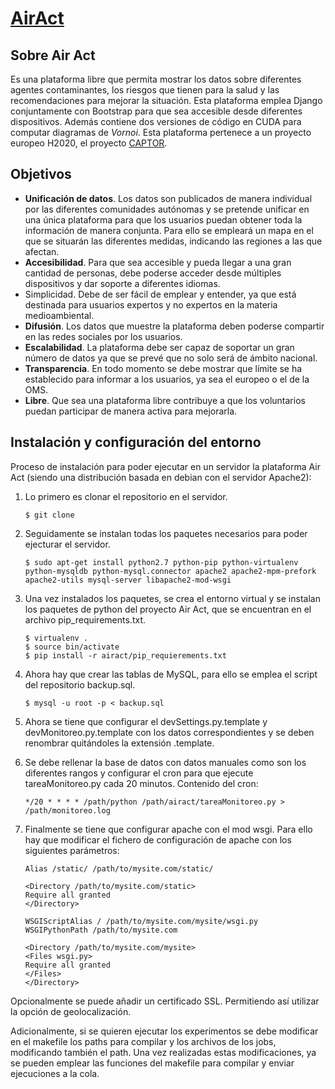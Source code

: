 # [AirAct](https://iotech.es/)

## Sobre Air Act
Es una plataforma libre que permita mostrar los datos sobre diferentes agentes contaminantes, los riesgos que tienen para la salud y las recomendaciones para mejorar la situación.
Esta plataforma emplea Django conjuntamente con Bootstrap para que sea accesible desde diferentes dispositivos.
Además contiene dos versiones de código en CUDA para computar diagramas de *Vornoi*.
Esta plataforma pertenece a un proyecto europeo H2020, el proyecto [CAPTOR](https://www.captor-project.eu/).

## Objetivos
- **Unificación de datos**. Los datos son publicados de manera individual por las diferentes comunidades autónomas y se pretende unificar en una única plataforma para que los usuarios puedan obtener toda la información de manera conjunta. Para ello se empleará un mapa en el que se situarán las diferentes medidas, indicando las regiones a las que afectan.
- **Accesibilidad**. Para que sea accesible y pueda llegar a una gran cantidad de personas, debe poderse acceder desde múltiples dispositivos y dar soporte a diferentes idiomas.
- Simplicidad. Debe de ser fácil de emplear y entender, ya que está destinada para usuarios expertos y no expertos en la materia medioambiental.
- **Difusión**. Los datos que muestre la plataforma deben poderse compartir en las redes sociales por los usuarios.
- **Escalabilidad**. La plataforma debe ser capaz de soportar un gran número de datos ya que se prevé que no solo será de ámbito nacional.
- **Transparencia**. En todo momento se debe mostrar que límite se ha establecido para informar a los usuarios, ya sea el europeo o el de la OMS.
- **Libre**. Que sea una plataforma libre contribuye a que los voluntarios puedan participar de manera activa para mejorarla.

## Instalación y configuración del entorno
Proceso de instalación para poder ejecutar en un servidor la plataforma Air Act (siendo una distribución basada en debian con el servidor Apache2):

1. Lo primero es clonar el repositorio en el servidor.

    ```$ git clone```
2. Seguidamente se instalan todas los paquetes necesarios para poder ejecturar el servidor.

    ```$ sudo apt-get install python2.7 python-pip python-virtualenv python-mysqldb python-mysql.connector apache2 apache2-mpm-prefork apache2-utils mysql-server libapache2-mod-wsgi```
3. Una vez instalados los paquetes, se crea el entorno virtual y se instalan los paquetes de python del proyecto Air Act, que se encuentran en el archivo pip_requirements.txt.

    ```
    $ virtualenv .
    $ source bin/activate
    $ pip install -r airact/pip_requierements.txt
    ```
4. Ahora hay que crear las tablas de MySQL, para ello se emplea el script del repositorio backup.sql.

    ```
    $ mysql -u root -p < backup.sql
    ```
5. Ahora se tiene que configurar el devSettings.py.template y devMonitoreo.py.template con los datos correspondientes y se deben renombrar quitándoles la extensión .template.
6. Se debe rellenar la base de datos con datos manuales como son los diferentes rangos y configurar el cron para que ejecute tareaMonitoreo.py cada 20 minutos.
    Contenido del cron:

    ```
    */20 * * * * /path/python /path/airact/tareaMonitoreo.py > /path/monitoreo.log
    ```
7. Finalmente se tiene que configurar apache con el mod wsgi. Para ello hay que modificar el fichero de configuración de apache con los siguientes parámetros:
    
    ```
    Alias /static/ /path/to/mysite.com/static/

    <Directory /path/to/mysite.com/static>
    Require all granted
    </Directory>
    
    WSGIScriptAlias / /path/to/mysite.com/mysite/wsgi.py
    WSGIPythonPath /path/to/mysite.com

    <Directory /path/to/mysite.com/mysite>
    <Files wsgi.py>
    Require all granted
    </Files>
    </Directory>
    ```
Opcionalmente se puede añadir un certificado SSL. Permitiendo así utilizar la opción de geolocalización.

Adicionalmente, si se quieren ejecutar los experimentos se debe modificar en el makefile los paths para compilar y los archivos de los jobs, modificando también el path. Una vez realizadas estas modificaciones, ya se pueden emplear las funciones del makefile para compilar y enviar ejecuciones a la cola.


